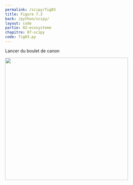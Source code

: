 ```yaml
---
permalink: /scipy/fig03
title: Figure 7.3
back: /python/scipy/
layout: code
partie: 02-ecosysteme
chapitre: 07-scipy
code: fig03.py
---
```


Lancer du boulet de canon

<img src="/python/_static/scipy/fig03.png" width="400px"/>
